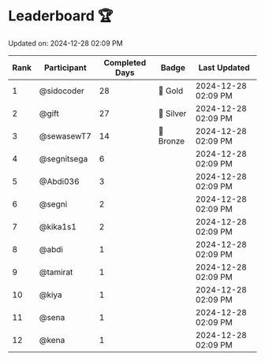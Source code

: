 # Leaderboard 🏆

Updated on: 2024-12-28 02:09 PM

| Rank | Participant       | Completed Days | Badge      | Last Updated         |
|------|-------------------|----------------|------------|----------------------|
| 1    | @sidocoder        | 28             | 🏅 Gold     | 2024-12-28 02:09 PM |
| 2    | @gift             | 27             | 🥈 Silver   | 2024-12-28 02:09 PM |
| 3    | @sewasewT7        | 14             | 🥉 Bronze   | 2024-12-28 02:09 PM |
| 4    | @segnitsega       | 6              |            | 2024-12-28 02:09 PM |
| 5    | @Abdi036          | 3              |            | 2024-12-28 02:09 PM |
| 6    | @segni            | 2              |            | 2024-12-28 02:09 PM |
| 7    | @kika1s1          | 2              |            | 2024-12-28 02:09 PM |
| 8    | @abdi             | 1              |            | 2024-12-28 02:09 PM |
| 9    | @tamirat          | 1              |            | 2024-12-28 02:09 PM |
| 10   | @kiya             | 1              |            | 2024-12-28 02:09 PM |
| 11   | @sena             | 1              |            | 2024-12-28 02:09 PM |
| 12   | @kena             | 1              |            | 2024-12-28 02:09 PM |

